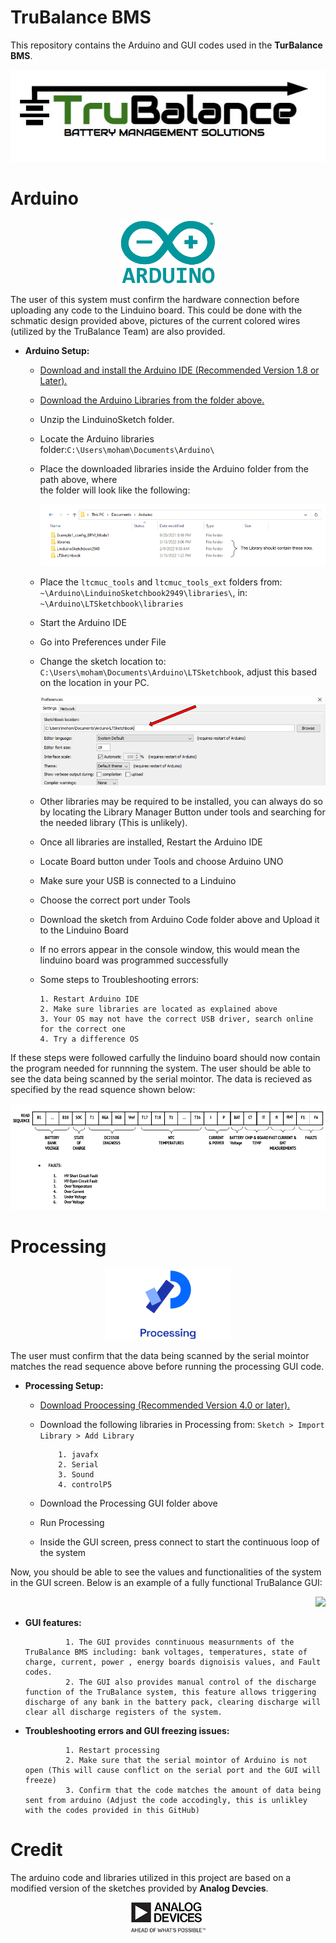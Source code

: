 # TruBalance BMS


This repository contains the Arduino and GUI codes used in the **TurBalance BMS**.

<p align="Center">
<img src="images/logo.JPG">
</p>

# Arduino


<p align="center">
<img src="images/arduino.png" width="150" height="100">
</p>
  

The user of this system must confirm the hardware connection before uploading any code to the Linduino board. This could be done with the schmatic design provided above, pictures of the current colored wires (utilized by the TruBalance Team) are also provided. 
  

 - **Arduino Setup:**
   
      - [Download and install the Arduino IDE (Recommended Version 1.8 or Later).](https://www.arduino.cc/en/software) 
      - [Download the Arduino Libraries from the folder above.](https://github.com/MohamadMerei1/TruBalance/tree/main/Arduino_Libraries)
      - Unzip the LinduinoSketch folder.
      - Locate the Arduino libraries folder:`C:\Users\moham\Documents\Arduino\`
      - Place the downloaded libraries inside the Arduino folder from the path above, where  
        the folder will look like the following:
        <p align="right">
        <img src="images/Untitled drawing.png">
        </p>
      - Place the `ltcmuc_tools` and `ltcmuc_tools_ext` folders from: `~\Arduino\LinduinoSketchbook2949\libraries\`, in:  
      `~\Arduino\LTSketchbook\libraries`
      - Start the Arduino IDE
      - Go into Preferences under File
      - Change the sketch location to: `C:\Users\moham\Documents\Arduino\LTSketchbook`, adjust this based on the location in your PC. 
        <p align="right">
        <img src="images/Capture1.PNG">
        </p>
      - Other libraries may be required to be installed, you can always do so by locating the Library Manager Button under tools and searching for the needed library (This is unlikely).
      - Once all libraries are installed, Restart the Arduino IDE
      - Locate Board button under Tools and choose Arduino UNO
      - Make sure your USB is connected to a Linduino 
      - Choose the correct port under Tools
      - Download the sketch from Arduino Code folder above and Upload it to the Linduino Board 
      - If no errors appear in the console window, this would mean the linduino board was programmed successfully
      - Some steps to Troubleshooting errors:  
      
            1. Restart Arduino IDE
            2. Make sure libraries are located as explained above
            3. Your OS may not have the correct USB driver, search online for the correct one
            4. Try a difference OS
        
If these steps were followed carfully the linduino board should now contain the program needed for runnning the system. The user should be able to see the data being scanned by the serial mointor. The data is recieved as specified by the read squence shown below: 
        <p align="right">
        <img src="images/Data Communication Sequence .png">
        </p>
# Processing

<p align="center">
<img src="images/processing.png" width="200height="150
</p>

The user must confirm that the data being scanned by the serial mointor matches the read sequence above before running the processing GUI code.
  

 - **Processing Setup:**
   
      - [Download Proocessing (Recommended Version 4.0 or later).](https://processing.org/download) 
      - Download the following libraries in Processing from: `Sketch > Import Library > Add Library` 
  
                1. javafx 
                2. Serial  
                3. Sound  
                4. controlP5
  
      - Download the Processing GUI folder above
      - Run Processing
      - Inside the GUI screen, press connect to start the continuous loop of the system
  
Now, you should be able to see the values and functionalities of the system in the GUI screen. Below is an example of a fully functional TruBalance GUI:
        <p align="right">
        <img src="images/GUI.png">
        </p>
 - **GUI features:**  
  
                1. The GUI provides conntinuous measurnments of the TruBalance BMS including: bank voltages, temperatures, state of charge, current, power , energy boards dignoisis values, and Fault codes.   
                2. The GUI also provides manual control of the discharge function of the TruBalance system, this feature allows triggering discharge of any bank in the battery pack, clearing discharge will clear all discharge registers of the system. 
                
  
 - **Troubleshooting errors and GUI freezing issues:**
  
                1. Restart processing  
                2. Make sure that the serial mointor of Arduino is not open (This will cause conflict on the serial port and the GUI will freeze)  
                3. Confirm that the code matches the amount of data being sent from arduino (Adjust the code accodingly, this is unlikley with the codes provided in this GitHub)
  
  
 
 
# Credit

The arduino code and libraries utilized in this project are based on a modified version
of the sketches provided by **Analog Devcies**. 

<p align="center">
  <img src="images/analogDevices.png">
</p>
